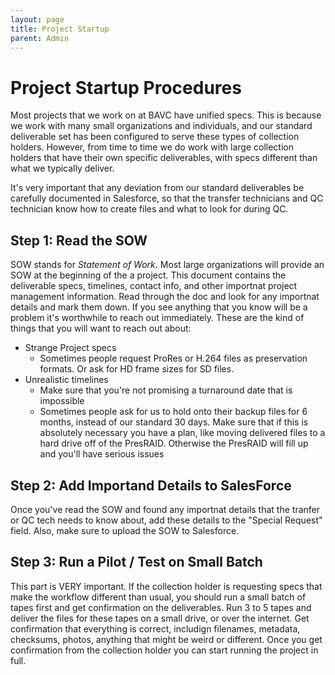 ```yaml
---
layout: page
title: Project Startup
parent: Admin
---
```


# Project Startup Procedures

Most projects that we work on at BAVC have unified specs. This is because we work with many small organizations and individuals, and our standard deliverable set has been configured to serve these types of collection holders. However, from time to time we do work with large collection holders that have their own specific deliverables, with specs different than what we typically deliver.

It's very important that any deviation from our standard deliverables be carefully documented in Salesforce, so that the transfer technicians and QC technician know how to create files and what to look for during QC.

## Step 1: Read the SOW

SOW stands for _Statement of Work_. Most large organizations will provide an SOW at the beginning of the a project. This document contains the deliverable specs, timelines, contact info, and other importnat project management information. Read through the doc and look for any importnat details and mark them down. If you see anything that you know will be a problem it's worthwhile to reach out immediately. These are the kind of things that you will want to reach out about:
* Strange Project specs
   - Sometimes people request ProRes or H.264 files as preservation formats. Or ask for HD frame sizes for SD files.
* Unrealistic timelines
   - Make sure that you're not promising a turnaround date that is impossible
   - Sometimes people ask for us to hold onto their backup files for 6 months, instead of our standard 30 days. Make sure that if this is absolutely necessary you have a plan, like moving delivered files to a hard drive off of the PresRAID. Otherwise the PresRAID will fill up and you'll have serious issues

## Step 2: Add Importand Details to SalesForce

Once you've read the SOW and found any importnat details that the tranfer or QC tech needs to know about, add these details to the "Special Request" field. Also, make sure to upload the SOW to Salesforce.

## Step 3: Run a Pilot / Test on Small Batch

This part is VERY important. If the collection holder is requesting specs that make the workflow different than usual, you should run a small batch of tapes first and get confirmation on the deliverables. Run 3 to 5 tapes and deliver the files for these tapes on a small drive, or over the internet. Get confirmation that everything is correct, includign filenames, metadata, checksums, photos, anything that might be weird or different. Once you get confirmation from the collection holder you can start running the project in full.  
